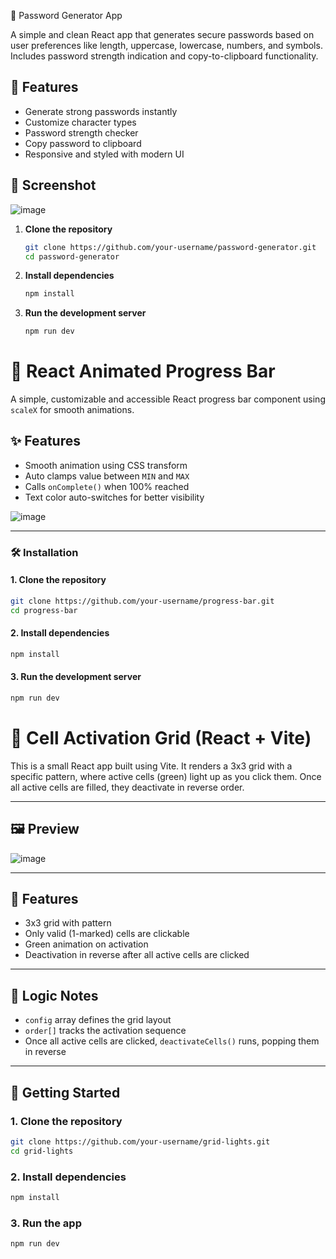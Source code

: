 🔐 Password Generator App

A simple and clean React app that generates secure passwords based on user preferences like length, uppercase, lowercase, numbers, and symbols. Includes password strength indication and copy-to-clipboard functionality.

## 🚀 Features
- Generate strong passwords instantly
- Customize character types
- Password strength checker
- Copy password to clipboard
- Responsive and styled with modern UI

## 📸 Screenshot

![image](https://github.com/user-attachments/assets/ec6c1608-1753-401b-b577-4b42f22c58ec)

1. **Clone the repository**

   ```bash
   git clone https://github.com/your-username/password-generator.git
   cd password-generator
   ```

2. **Install dependencies**

   ```bash
   npm install
   ```

3. **Run the development server**

   ```bash
   npm run dev
   ```
# 🔵 React Animated Progress Bar

A simple, customizable and accessible React progress bar component using `scaleX` for smooth animations.

## ✨ Features

- Smooth animation using CSS transform
- Auto clamps value between `MIN` and `MAX`
- Calls `onComplete()` when 100% reached
- Text color auto-switches for better visibility

![image](https://github.com/user-attachments/assets/400b6179-ff8b-4dd4-b6d6-224ba60962c0)

---

### 🛠️ Installation

#### 1. **Clone the repository**

```bash
git clone https://github.com/your-username/progress-bar.git
cd progress-bar
```

#### 2. **Install dependencies**

```bash
npm install
```

#### 3. **Run the development server**

```bash
npm run dev
```
# 🔵 Cell Activation Grid (React + Vite)

This is a small React app built using Vite. It renders a 3x3 grid with a specific pattern, where active cells (green) light up as you click them. Once all active cells are filled, they deactivate in reverse order.

---

## 🖼️ Preview

![image](https://github.com/user-attachments/assets/dd09f8b5-e977-45e2-9c57-a50b1b80bda6)

---

## 📌 Features

* 3x3 grid with pattern
* Only valid (1-marked) cells are clickable
* Green animation on activation
* Deactivation in reverse after all active cells are clicked

---

## 🧠 Logic Notes

* `config` array defines the grid layout
* `order[]` tracks the activation sequence
* Once all active cells are clicked, `deactivateCells()` runs, popping them in reverse

---
## 🚀 Getting Started
### 1. Clone the repository

```bash
git clone https://github.com/your-username/grid-lights.git
cd grid-lights
````

### 2. Install dependencies

```bash
npm install
```

### 3. Run the app

```bash
npm run dev
```





